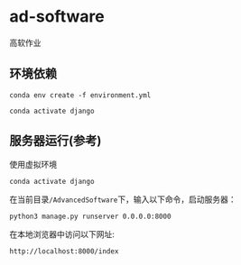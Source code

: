 # ad-software
高软作业
## 环境依赖
```
conda env create -f environment.yml

conda activate django
```

## 服务器运行(参考)
使用虚拟环境
```
conda activate django
```
在当前目录`/AdvancedSoftware`下，输入以下命令，启动服务器：
```
python3 manage.py runserver 0.0.0.0:8000
```
在本地浏览器中访问以下网址:
```
http://localhost:8000/index
```